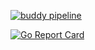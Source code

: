 [![buddy pipeline](https://app.buddy.works/adamdevigili/balancer-team/pipelines/pipeline/253191/badge.svg?token=6af860b4faa5eaa8778be3f27b4ae51cac868735dbb8ca31c1896056df2e32bd "buddy pipeline")](https://app.buddy.works/adamdevigili/balancer-team/pipelines/pipeline/253191)

[![Go Report Card](https://goreportcard.com/badge/github.com/adamdevigili/balancer.team)](https://goreportcard.com/report/github.com/adamdevigili/balancer.team)